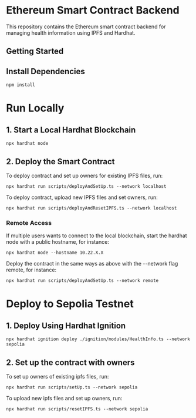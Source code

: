 # Ethereum Smart Contract Backend
This repository contains the Ethereum smart contract backend for managing health information using IPFS and Hardhat.

## Getting Started
## Install Dependencies
```shell
npm install
```
# Run Locally

## 1. Start a Local Hardhat Blockchain
```shell
npx hardhat node
```
## 2. Deploy the Smart Contract
To deploy contract and set up owners for existing IPFS files, run:
```shell
npx hardhat run scripts/deployAndSetUp.ts --network localhost
```

To deploy contract, upload new IPFS files and set owners, run:
```shell
npx hardhat run scripts/deployAndResetIPFS.ts --network localhost
```

### Remote Access
If multiple users wants to connect to the local blockchain, start the hardhat node with a public hostname, for instance:
```shell
npx hardhat node --hostname 10.22.X.X
```
Deploy the contract in the same ways as above with the --network flag remote, for instance:
```shell
npx hardhat run scripts/deployAndSetUp.ts --network remote
```

# Deploy to Sepolia Testnet
## 1. Deploy Using Hardhat Ignition
```shell
npx hardhat ignition deploy ./ignition/modules/HealthInfo.ts --network sepolia
```

## 2. Set up the contract with owners 
To set up owners of existing ipfs files, run:
```shell
npx hardhat run scripts/setUp.ts --network sepolia
```
To upload new ipfs files and set up owners, run:
```shell
npx hardhat run scripts/resetIPFS.ts --network sepolia
```